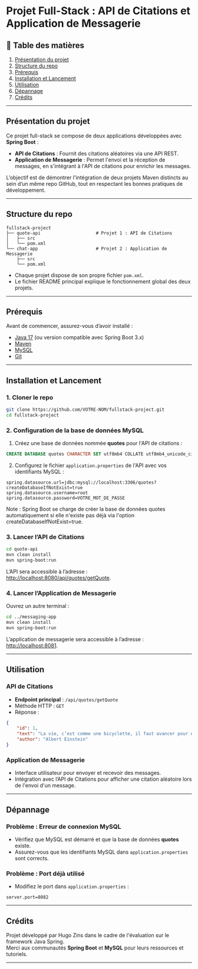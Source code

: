 # Projet Full-Stack : API de Citations et Application de Messagerie

## 📝 Table des matières
1. [Présentation du projet](#présentation-du-projet)  
2. [Structure du repo](#structure-du-repo)  
3. [Prérequis](#prérequis)  
4. [Installation et Lancement](#installation-et-lancement)  
5. [Utilisation](#utilisation)  
6. [Dépannage](#dépannage)  
7. [Crédits](#crédits)  

---

## Présentation du projet
Ce projet full-stack se compose de deux applications développées avec **Spring Boot** :  

- **API de Citations** : Fournit des citations aléatoires via une API REST.  
- **Application de Messagerie** : Permet l'envoi et la réception de messages, en s'intégrant à l'API de citations pour enrichir les messages.  

L’objectif est de démontrer l'intégration de deux projets Maven distincts au sein d’un même repo GitHub, tout en respectant les bonnes pratiques de développement.

---

## Structure du repo
```plaintext
fullstack-project
├── quote-api                     # Projet 1 : API de Citations
│   ├── src
│   └── pom.xml
└── chat-app                      # Projet 2 : Application de Messagerie
    ├── src
    └── pom.xml
```
- Chaque projet dispose de son propre fichier `pom.xml`.  
- Le fichier README principal explique le fonctionnement global des deux projets.  

---

## Prérequis
Avant de commencer, assurez-vous d’avoir installé :  
- [Java 17](https://www.oracle.com/java/technologies/downloads/) (ou version compatible avec Spring Boot 3.x)  
- [Maven](https://maven.apache.org/download.cgi)  
- [MySQL](https://dev.mysql.com/downloads/)  
- [Git](https://git-scm.com/downloads)  

---

## Installation et Lancement

### 1. Cloner le repo
```bash
git clone https://github.com/VOTRE-NOM/fullstack-project.git
cd fullstack-project
```

### 2. Configuration de la base de données MySQL
1. Créez une base de données nommée **quotes** pour l'API de citations :  
```sql
CREATE DATABASE quotes CHARACTER SET utf8mb4 COLLATE utf8mb4_unicode_ci;
```
2. Configurez le fichier `application.properties` de l'API avec vos identifiants MySQL :  
```properties
spring.datasource.url=jdbc:mysql://localhost:3306/quotes?createDatabaseIfNotExist=true
spring.datasource.username=root
spring.datasource.password=VOTRE_MOT_DE_PASSE
```
Note : Spring Boot se charge de créer la base de données quotes automatiquement si elle n'existe pas déjà via l'option createDatabaseIfNotExist=true.

### 3. Lancer l’API de Citations
```bash
cd quote-api
mvn clean install
mvn spring-boot:run
```
L’API sera accessible à l’adresse : [http://localhost:8080/api/quotes/getQuote](http://localhost:8080/api/quotes/getQuote).

### 4. Lancer l’Application de Messagerie
Ouvrez un autre terminal :  
```bash
cd ../messaging-app
mvn clean install
mvn spring-boot:run
```
L’application de messagerie sera accessible à l’adresse : [http://localhost:8081](http://localhost:8081).

---

## Utilisation

### API de Citations  
- **Endpoint principal** : `/api/quotes/getQuote`  
- Méthode HTTP : `GET`  
- Réponse :  
```json
{
    "id": 1,
    "text": "La vie, c’est comme une bicyclette, il faut avancer pour ne pas perdre l’équilibre.",
    "author": "Albert Einstein"
}
```

### Application de Messagerie  
- Interface utilisateur pour envoyer et recevoir des messages.  
- Intégration avec l’API de Citations pour afficher une citation aléatoire lors de l'envoi d'un message.  

---

## Dépannage

### Problème : Erreur de connexion MySQL  
- Vérifiez que MySQL est démarré et que la base de données **quotes** existe.  
- Assurez-vous que les identifiants MySQL dans `application.properties` sont corrects.  

### Problème : Port déjà utilisé  
- Modifiez le port dans `application.properties` :  
```properties
server.port=8082
```

---

## Crédits
Projet développé par Hugo Zins dans le cadre de l'évaluation sur le framework Java Spring.  
Merci aux communautés **Spring Boot** et **MySQL** pour leurs ressources et tutoriels.  

---
